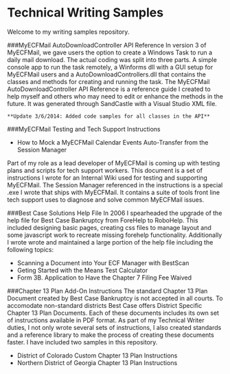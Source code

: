 Technical Writing Samples
==========================================

Welcome to my writing samples repository. 

###MyECFMail AutoDownloadController API Reference
In version 3 of MyECFMail, we gave users the option to create a Windows Task to run a daily mail download.
The actual coding was split into three parts. A simple console app to run the task remotely, a Winforms dll with a GUI setup for MyECFMail users
and a AutoDownloadControllers.dll that contains the classes and methods for creating and running the task. The MyECFMail AutoDownloadController API Reference
is a reference guide I created to help myself and others who may need to edit or enhance the methods in the future. It was generated through SandCastle with a Visual Studio XML
file.

    **Update 3/6/2014: Added code samples for all classes in the API**
	
###MyECFMail Testing and Tech Support Instructions

*	How to Mock a MyECFMail Calendar Events Auto-Transfer from the Session Manager

Part of my role as a lead developer of MyECFMail is coming up with testing plans and scripts for tech support workers. 
This document is a set of instructions I wrote for an Internal Wiki used for testing and supporting MyECFMail. 
The Session Manager referenced in the instructions is a special .exe I wrote that ships with MyECFMail. It contains a suite of tools front line tech support uses to diagnose and solve common MyECFMail issues.

###Best Case Solutions Help File
In 2006 I spearheaded the upgrade of the help file for Best Case Bankruptcy from ForeHelp to RoboHelp. This included designing basic pages, creating css files to manage layout and some javascript work
to recreate missing forehelp functionality. Additionally I wrote wrote and maintained a large portion of the help file including the following topics:

*	Scanning a Document into Your ECF Manager with BestScan
*	Geting Started with the Means Test Calculator
*	Form 3B. Application to Have the Chapter 7 Filing Fee Waived

###Chapter 13 Plan Add-On Instructions
The standard Chapter 13 Plan Document created by Best Case Bankruptcy is not accepted in all courts. To accomodate non-standard districts Best Case offers District Specific Chapter 13 Plan Documents.
Each of these documents includes its own set of instructions available in PDF format. As part of my Technical Writer duties, I not only wrote several sets of instructions, I also created standards and a reference library
to make the process of creating these documents faster. I have included two samples in this repository.

*	District of Colorado Custom Chapter 13 Plan Instructions
*	Northern District of Georgia Chapter 13 Plan Instructions
